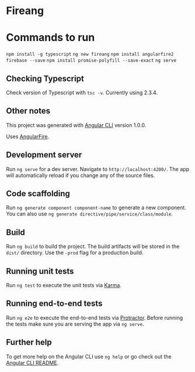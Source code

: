# Fireang

# Commands to run

`npm install -g typescript`
`ng new fireang`
`npm install angularfire2 firebase --save`
`npm install promise-polyfill --save-exact`
`ng serve`

## Checking Typescript

Check version of Typescript with `tsc -v`.  Currently using 2.3.4.

## Other notes

This project was generated with [Angular CLI](https://github.com/angular/angular-cli) version 1.0.0.

Uses [AngularFire](https://github.com/angular/angularfire2).

## Development server

Run `ng serve` for a dev server. Navigate to `http://localhost:4200/`. The app will automatically reload if you change any of the source files.

## Code scaffolding

Run `ng generate component component-name` to generate a new component. You can also use `ng generate directive/pipe/service/class/module`.

## Build

Run `ng build` to build the project. The build artifacts will be stored in the `dist/` directory. Use the `-prod` flag for a production build.

## Running unit tests

Run `ng test` to execute the unit tests via [Karma](https://karma-runner.github.io).

## Running end-to-end tests

Run `ng e2e` to execute the end-to-end tests via [Protractor](http://www.protractortest.org/).
Before running the tests make sure you are serving the app via `ng serve`.

## Further help

To get more help on the Angular CLI use `ng help` or go check out the [Angular CLI README](https://github.com/angular/angular-cli/blob/master/README.md).

